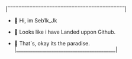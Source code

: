 |‾‾‾‾‾‾‾‾‾‾‾‾‾‾‾‾‾‾‾‾‾‾‾‾‾‾‾‾‾‾‾‾‾‾‾‾‾‾‾‾‾‾|
- 👋 Hi, im Seb1k_Jk

- 🌊 Looks like i have Landed uppon Github.

- 🤝 That´s, okay its the paradise.
|__________________________________________|
